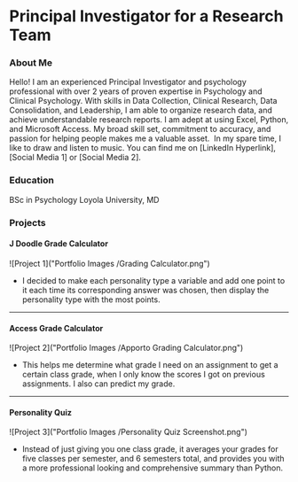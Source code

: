 # Principal Investigator for a Research Team

### About Me 
Hello! I am an experienced Principal Investigator and psychology professional with over 2 years of proven expertise in Psychology and Clinical Psychology. With skills in Data Collection, Clinical Research, Data Consolidation, and Leadership, I am able to organize research data, and achieve understandable research reports. I am adept at using Excel, Python, and Microsoft Access. My broad skill set, commitment to accuracy, and passion for helping people makes me a valuable asset.  In my spare time, I like to draw and listen to music. You can find me on [LinkedIn Hyperlink], [Social Media 1] or [Social Media 2].
 
### Education 
BSc in Psychology
Loyola University, MD

### Projects

#### J Doodle Grade Calculator
 ![Project 1]("Portfolio Images /Grading Calculator.png")
 - I decided to make each personality type a variable and add one point to it each time its corresponding answer was chosen, then display the personality type with the most points.

***
#### Access Grade Calculator
 ![Project 2]("Portfolio Images /Apporto Grading Calculator.png")
 - This helps me determine what grade I need on an assignment to get a certain class grade, when I only know the scores I got on previous assignments. I also can predict my grade.

***
#### Personality Quiz 
 ![Project 3]("Portfolio Images /Personality Quiz Screenshot.png")
 - Instead of just giving you one class grade, it averages your grades for five classes per semester, and 6 semesters total, and provides you with a more professional looking and comprehensive summary than Python. 
